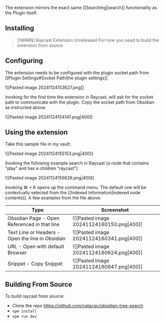 
The extension mirrors the exact same [[Searching|search]] functionality as the Plugin itself. 
## Installing
> [!WARN] Raycast Extension Unreleased
> For now you need to build the extension from source

## Configuring

The extension needs to be configured with the plugin socket path from [[Plugin Settings#Socket Path|the plugin settings]]

![[Pasted image 20241124153627.png]]

Invoking for the first time the extension in Raycast, will ask for the socket path to communicate with the plugin. Copy the socket path from Obsidian as instructed above.

![[Pasted image 20241124154141.png|400]]

## Using the extension

Take this sample file in my vault:

![[Pasted image 20241124155153.png|400]]

Invoking the following example search in Raycast (a node that contains "play" and has a children "raycast"): 

![[Pasted image 20241124155626.png|400]]

Invoking ⌘ + K opens up the command menu. The default one will be contextually selected from the [[Indexed Information|indexed node contents]]. A few examples from the file above:


| Type                                             | Screenshot                                |
| ------------------------------------------------ | ----------------------------------------- |
| Obsidian Page - Open Referenced in that line     | ![[Pasted image 20241124160150.png\|400]] |
| Text Line or Headers - Open the line in Obsidian | ![[Pasted image 20241124160341.png\|400]] |
| URL - Open with default Browser                  | ![[Pasted image 20241124160624.png\|400]] |
| Snippet - Copy Snippet                           | ![[Pasted image 20241124160647.png\|400]] |



## Building From Source

To build raycast from source:
- Clone the repo https://github.com/catacgc/obsidian-tree-search
- `npm install`
- `npm run dev`